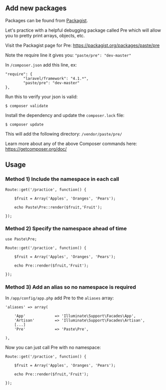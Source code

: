 ## Add new packages

Packages can be found from [Packagist](https://packagist.org/). 

Let's practice with a helpful debugging package called Pre which will allow you to pretty print arrays, objects, etc.

Visit the Packagist page for Pre: <https://packagist.org/packages/paste/pre>

Note the require line it gives you: `"paste/pre": "dev-master"`

In `/composer.json` add this line, ex:

	"require": {
			"laravel/framework": "4.1.*",
			"paste/pre": "dev-master"
	},

Run this to verify your json is valid:

	$ composer validate
	
Install the dependency and update the `composer.lock` file:

	$ composer update
	
This will add the following directory: `/vendor/paste/pre/`

Learn more about any of the above Composer commands here: <https://getcomposer.org/doc/>




## Usage

### Method 1) Include the namespace in each call

	Route::get('/practice', function() {
		
		$fruit = Array('Apples', 'Oranges', 'Pears');
		
		echo Paste\Pre::render($fruit,'Fruit');
		
	});

### Method 2) Specify the namespace ahead of time

	use Paste\Pre;
	
	Route::get('/practice', function() {
		
		$fruit = Array('Apples', 'Oranges', 'Pears');
		
		echo Pre::render($fruit,'Fruit');
		
	});
	

### Method 3) Add an alias so no namespace is required

In `/app/config/app.php` add Pre to the `aliases` array:

	'aliases' => array(

		'App'             => 'Illuminate\Support\Facades\App',
		'Artisan'         => 'Illuminate\Support\Facades\Artisan',
		[...]
		'Pre'			  => 'Paste\Pre',

	),

Now you can just call Pre with no namespace:

	Route::get('/practice', function() {
		
		$fruit = Array('Apples', 'Oranges', 'Pears');
		
		echo Pre::render($fruit,'Fruit');
		
	});


